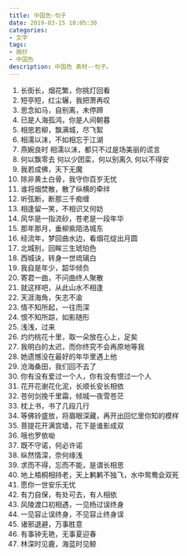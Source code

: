 ```yaml
---
title: 中国色-句子
date: 2019-03-15 18:05:30
categories: 
- 文字
tags:
- 摘抄
- 中国色
description: 中国色 素材--句子。
---
```


1. 长街长，烟花繁，你挑灯回看
2. 短亭短，红尘辗，我把萧再叹
3. 思念如马，自别离，未停蹄
4. 已是人海孤鸿，你是人间朝暮
5. 相思若柳，飘满城，尽飞絮
6. 相濡以沫，不如相忘于江湖
7. 燕婉良时 相濡以沫，都只不过是场美丽的谎言
8. 何以飘零去 何以少团栾，何以别离久 何以不得安
9. 我若成佛，天下无魔
10. 除非黄土白骨，我守你百岁无忧
11. 谁将烟焚散，散了纵横的牵绊
12. 听弦断，断那三千痴缠
13. 相逢留一笑，不相识又何妨
14. 风华是一指流砂，苍老是一段年华
15. 那年那月，垂柳紫陌洛城东
16. 经流年，梦回曲水边，看烟花绽出月圆
17. 北城别，回眸三生琥珀色
18. 西城诀，转身一世琉璃白
19. 我自是年少，韶华倾负
20. 寄君一曲，不问曲终人聚散
21. 就这样吧，从此山水不相逢
22. 天涯海角，矢志不渝
23. 情不知所起，一往而深
24. 恨不知所踪，如影随形
25. 浅浅，过来
26. 灼灼桃花十里，取一朵放在心上，足矣
27. 我明白的太迟，而你终究不会再原地等我
28. 她遗憾没在最好的年华里遇上他
29. 沧海桑田，我们回不去了
30. 你有没有爱过一个人，你有没有恨过一个人
31. 花开花谢花化泥，长顺长安长相依
32. 苍何剑挽千里霜，倾城一夜雪苍茫
33. 枕上书，书了几段几行
34. 等佛铃盛放，将眉眼深藏，再开出回忆里你知的模样
35. 菩提花开满宫墙，花下是谁影成双
36. 哦也罗依呦
37. 既不守诺，何必许诺
38. 纵然情深，奈何缘浅
39. 求而不得，忘而不能，是谓长相思
40. 地上梧桐相持老，天上鹣鹣不独飞，水中鸳鸯会双死
41. 愿你一世安乐无忧
42. 有力自保，有处可去，有人相依
43. 风陵渡口初相遇，一见杨过误终身
44. 一见容止误终身，不见容止终身误
45. 诸邪退避，万事胜意
46. 有事钟无艳，无事夏迎春
47. 林深时见鹿，海蓝时见鲸
